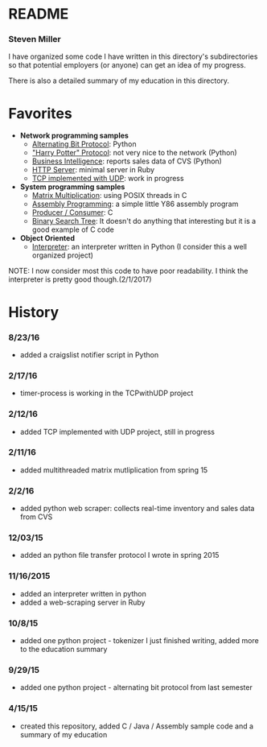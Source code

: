 # README
### Steven Miller

I have organized some code I have written in this directory's subdirectories so that potential employers (or anyone) can get an idea of my progress.

There is also a detailed summary of my education in this directory.

# Favorites

* **Network programming samples**
	- <a href="https://github.com/sjmiller609/sampleCode/tree/master/read-the-README/Python/alternatingBitProtocol">Alternating Bit Protocol</a>: Python
	- <a href="https://github.com/sjmiller609/sampleCode/tree/master/read-the-README/Python/harryPotterProtocol">"Harry Potter" Protocol</a>: not very nice to the network (Python)
	- <a href="https://github.com/sjmiller609/sampleCode/tree/master/read-the-README/Python/WebScrapeDataAqu">Business Intelligence</a>: reports sales data of CVS (Python)
	- <a href="https://github.com/sjmiller609/sampleCode/tree/master/read-the-README/Ruby">HTTP Server</a>: minimal server in Ruby
	- <a href="https://github.com/sjmiller609/sampleCode/tree/master/read-the-README/C/TCPwithUDP">TCP implemented with UDP</a>: work in progress
* **System programming samples**
	- <a href="https://github.com/sjmiller609/sampleCode/tree/master/read-the-README/C/matrix_mult">Matrix Multiplication</a>: using POSIX threads in C
	- <a href="https://github.com/sjmiller609/sampleCode/tree/master/read-the-README/Assembly/y86">Assembly Programming</a>: a simple little Y86 assembly program
	- <a href="https://github.com/sjmiller609/sampleCode/tree/master/read-the-README/C/multithreading">Producer / Consumer</a>: C
	- <a href="https://github.com/sjmiller609/sampleCode/tree/master/read-the-README/C/binarySearchTree">Binary Search Tree</a>: It doesn't do anything that interesting but it is a good example of C code
* **Object Oriented**
	- <a href="https://github.com/sjmiller609/sampleCode/tree/master/read-the-README/Python/interpreter">Interpreter</a>: an interpreter written in Python (I consider this a well organized project)
	
NOTE: I now consider most this code to have poor readability. I think the interpreter is pretty good though.(2/1/2017)

# History

### 8/23/16
* added a craigslist notifier script in Python

### 2/17/16
* timer-process is working in the TCPwithUDP project

### 2/12/16
* added TCP implemented with UDP project, still in progress

### 2/11/16
* added multithreaded matrix mutliplication from spring 15

### 2/2/16
* added python web scraper: collects real-time inventory and sales data from CVS

### 12/03/15
* added an python file transfer protocol I wrote in spring 2015

### 11/16/2015
* added an interpreter written in python
* added a web-scraping server in Ruby

### 10/8/15
* added one python project - tokenizer I just finished writing, added more to the education summary

### 9/29/15
* added one python project - alternating bit protocol from last semester

### 4/15/15
* created this repository, added C / Java / Assembly sample code and a summary of my education
